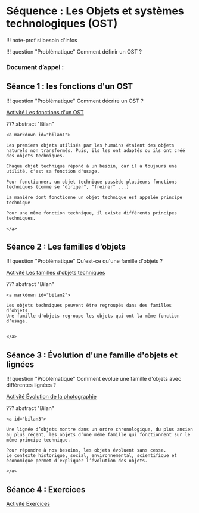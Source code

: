 # Séquence : Les Objets et systèmes technologiques (OST)

!!! note-prof
    si besoin d'infos


!!! question "Problématique"
    Comment définir un OST ?

    
### Document d’appel :



## Séance 1 : les fonctions d'un OST

!!! question "Problématique"
    Comment décrire un OST ?

[Activité Les fonctions d'un OST](../fonctions)




??? abstract "Bilan"

    <a markdown id="bilan1">

    Les premiers objets utilisés par les humains étaient des objets naturels non transformés. Puis, ils les ont adaptés ou ils ont créé des objets techniques.

    Chaque objet technique répond à un besoin, car il a toujours une utilité, c'est sa fonction d'usage.

    Pour fonctionner, un objet technique possède plusieurs fonctions techniques (comme se "diriger", "freiner" ...)

    La manière dont fonctionne un objet technique est appelée principe technique

    Pour une même fonction technique, il existe différents principes techniques.

    </a>

## Séance 2 : Les familles d’objets 

!!! question "Problématique"
    Qu'est-ce qu'une famille d'objets ?

[Activité Les familles d'objets techniques](../famillesObj)




??? abstract "Bilan"

    <a markdown id="bilan2">

    Les objets techniques peuvent être regroupés dans des familles d’objets. 
    Une famille d'objets regroupe les objets qui ont la même fonction d’usage.


    </a>

<div style="page-break-after: always;"></div>


## Séance 3 : Évolution d'une famille d'objets et lignées

!!! question "Problématique"
    Comment évolue une famille d'objets avec différentes lignées ? 
    
[Activité Évolution de la photographie](../evolPhoto)



??? abstract "Bilan"

    <a id="bilan3">

    Une lignée d’objets montre dans un ordre chronologique, du plus ancien au plus récent, les objets d’une même famille qui fonctionnent sur le même principe technique.
    
    Pour répondre à nos besoins, les objets évoluent sans cesse.
    Le contexte historique, social, environnemental, scientifique et économique permet d’expliquer l’évolution des objets.

    </a>

## Séance 4 : Exercices

    
[Activité Exercices](../exercicesObjetsTech)




